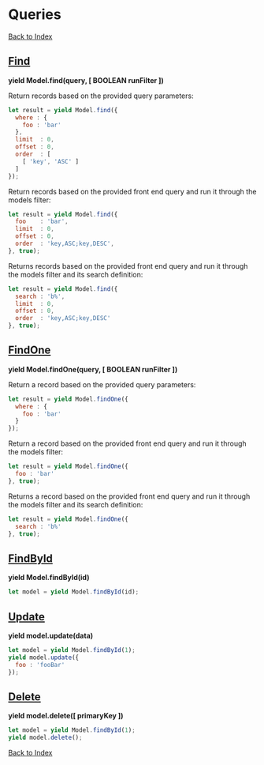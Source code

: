 # Queries

[Back to Index](index.md)

## [Find](#find)

**yield Model.find(query, [ BOOLEAN runFilter ])**

Return records based on the provided query parameters:

```js
let result = yield Model.find({
  where : {
    foo : 'bar'
  },
  limit  : 0,
  offset : 0,
  order  : [
    [ 'key', 'ASC' ]
  ]
});
```

Return records based on the provided front end query and run it through the models filter:

```js
let result = yield Model.find({
  foo    : 'bar',
  limit  : 0,
  offset : 0,
  order  : 'key,ASC;key,DESC',
}, true);
```

Returns records based on the provided front end query and run it through the models filter and its search definition:

```js
let result = yield Model.find({
  search : 'b%',
  limit  : 0,
  offset : 0,
  order  : 'key,ASC;key,DESC'
}, true);
```

## [FindOne](#find-one)

**yield Model.findOne(query, [ BOOLEAN runFilter ])**

Return a record based on the provided query parameters:

```js
let result = yield Model.findOne({
  where : {
    foo : 'bar'
  }
});
```

Return a record based on the provided front end query and run it through the models filter:

```js
let result = yield Model.findOne({
  foo : 'bar'
}, true);
```

Returns a record based on the provided front end query and run it through the models filter and its search definition:

```js
let result = yield Model.findOne({
  search : 'b%'
}, true);
```

## [FindById](#find-by-id)

**yield Model.findById(id)**

```js
let model = yield Model.findById(id);
```

## [Update](#update)

**yield model.update(data)**

```js
let model = yield Model.findById(1);
yield model.update({
  foo : 'fooBar'
});
```

## [Delete](#delete)

**yield model.delete([ primaryKey ])**

```js
let model = yield Model.findById(1);
yield model.delete();
```

[Back to Index](index.md)
